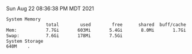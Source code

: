 Sun Aug 22 08:36:38 PM MDT 2021
```bash
System Memory
               total        used        free      shared  buff/cache   available
Mem:           7.7Gi       603Mi       5.4Gi       8.0Mi       1.7Gi       6.7Gi
Swap:          7.6Gi       178Mi       7.5Gi
System Storage
640M	.
```
```bash
